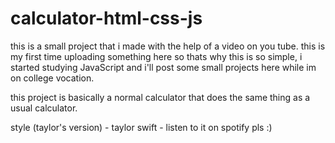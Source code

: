 # calculator-html-css-js
this is a small project that i made with the help of a video on you tube.
this is my first time uploading something here so thats why this is so simple,
i started studying JavaScript and i'll post some small projects here while im on college vocation.


this project is basically a normal calculator that does the same thing as a usual calculator. 


style (taylor's version) - taylor swift - listen to it on spotify pls :)
